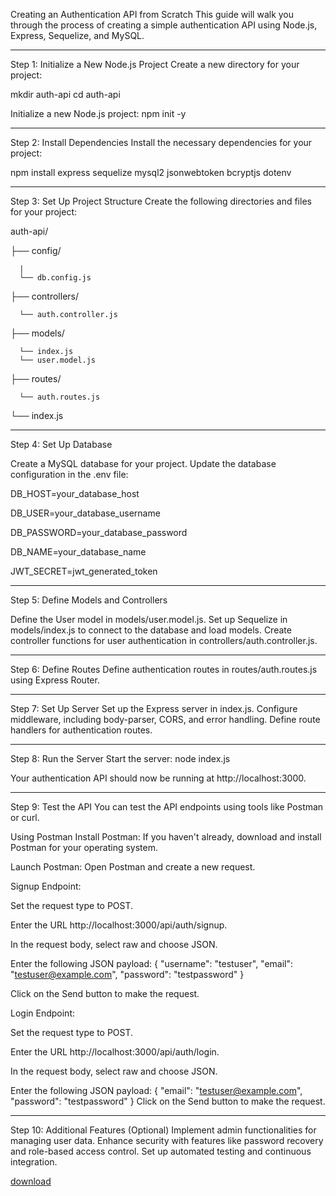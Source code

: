 

Creating an Authentication API from Scratch
This guide will walk you through the process of creating a simple authentication API using Node.js, Express, Sequelize, and MySQL.


----------------------------------------------------------------------------------------------------------------------------


Step 1: Initialize a New Node.js Project
Create a new directory for your project:

mkdir auth-api
cd auth-api

Initialize a new Node.js project:
npm init -y



----------------------------------------------------------------------------------------------------------------------------


Step 2: Install Dependencies
Install the necessary dependencies for your project:

npm install express sequelize mysql2 jsonwebtoken bcryptjs dotenv

----------------------------------------------------------------------------------------------------------------------------


Step 3: Set Up Project Structure
Create the following directories and files for your project:

auth-api/

  ├── config/

      |
      └── db.config.js
    
├── controllers/

      └── auth.controller.js
    
├── models/

      └── index.js
      └── user.model.js
    
├── routes/

      └── auth.routes.js

└── index.js



----------------------------------------------------------------------------------------------------------------------------


Step 4: Set Up Database

Create a MySQL database for your project.
Update the database configuration in the .env file:

DB_HOST=your_database_host

DB_USER=your_database_username

DB_PASSWORD=your_database_password

DB_NAME=your_database_name

JWT_SECRET=jwt_generated_token


----------------------------------------------------------------------------------------------------------------------------


Step 5: Define Models and Controllers

Define the User model in models/user.model.js.
Set up Sequelize in models/index.js to connect to the database and load models.
Create controller functions for user authentication in controllers/auth.controller.js.


----------------------------------------------------------------------------------------------------------------------------


Step 6: Define Routes
Define authentication routes in routes/auth.routes.js using Express Router.


----------------------------------------------------------------------------------------------------------------------------


Step 7: Set Up Server
Set up the Express server in index.js.
Configure middleware, including body-parser, CORS, and error handling.
Define route handlers for authentication routes.



----------------------------------------------------------------------------------------------------------------------------


Step 8: Run the Server
Start the server:
node index.js

Your authentication API should now be running at http://localhost:3000.



----------------------------------------------------------------------------------------------------------------------------


Step 9: Test the API
You can test the API endpoints using tools like Postman or curl.

Using Postman
Install Postman: If you haven't already, download and install Postman for your operating system.

Launch Postman: Open Postman and create a new request.

Signup Endpoint:

Set the request type to POST.

Enter the URL http://localhost:3000/api/auth/signup.

In the request body, select raw and choose JSON.

Enter the following JSON payload:
{
  "username": "testuser",
  "email": "testuser@example.com",
  "password": "testpassword"
}

Click on the Send button to make the request.

Login Endpoint:

Set the request type to POST.

Enter the URL http://localhost:3000/api/auth/login.

In the request body, select raw and choose JSON.

Enter the following JSON payload:
{
  "email": "testuser@example.com",
  "password": "testpassword"
}
Click on the Send button to make the request.


----------------------------------------------------------------------------------------------------------------------------



Step 10: Additional Features (Optional)
Implement admin functionalities for managing user data.
Enhance security with features like password recovery and role-based access control.
Set up automated testing and continuous integration.



[download](https://github.com/Dhruv9099/Sequelize-with-JWT/assets/92525093/aabe5ad1-bf27-4980-82e9-4fe184fb2945)


